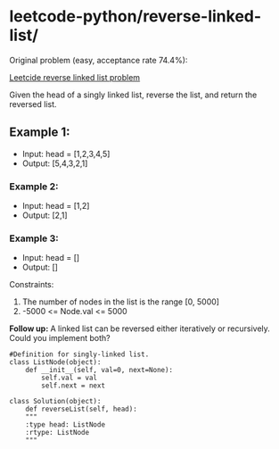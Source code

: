 # leetcode-python/reverse-linked-list/

Original problem (easy, acceptance rate 74.4%): 

[Leetcide reverse linked list problem](https://leetcode.com/problems/reverse-linked-list/)

Given the head of a singly linked list, reverse the list, and return the reversed list.

## Example 1:

- Input: head = [1,2,3,4,5]
- Output: [5,4,3,2,1]

### Example 2:

+ Input: head = [1,2]
+ Output: [2,1]

### Example 3:

* Input: head = []
* Output: []

Constraints:

1. The number of nodes in the list is the range [0, 5000]
2. -5000 <= Node.val <= 5000

**Follow up:** A linked list can be reversed either iteratively or recursively. Could you implement both?

    #Definition for singly-linked list.
    class ListNode(object):
        def __init__(self, val=0, next=None):
            self.val = val
            self.next = next

    class Solution(object):
        def reverseList(self, head):
        """
        :type head: ListNode
        :rtype: ListNode
        """
